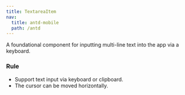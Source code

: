 ```yaml
---
title: TextareaItem
nav:
  title: antd-mobile
  path: /antd
---
```


A foundational component for inputting multi-line text into the app via a keyboard.

### Rule
- Support text input via keyboard or clipboard.
- The cursor can be moved horizontally.

<code src="./demos/basic.tsx" />

<API/>